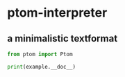 # ptom-interpreter
## a minimalistic textformat

``` python
from ptom import Ptom

print(example.__doc__)
```
